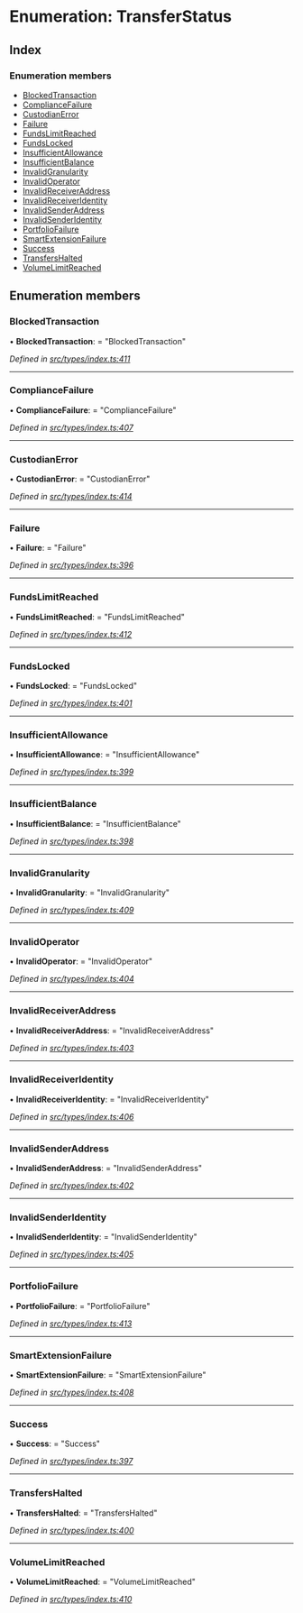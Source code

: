 # Enumeration: TransferStatus

## Index

### Enumeration members

* [BlockedTransaction](transferstatus.md#blockedtransaction)
* [ComplianceFailure](transferstatus.md#compliancefailure)
* [CustodianError](transferstatus.md#custodianerror)
* [Failure](transferstatus.md#failure)
* [FundsLimitReached](transferstatus.md#fundslimitreached)
* [FundsLocked](transferstatus.md#fundslocked)
* [InsufficientAllowance](transferstatus.md#insufficientallowance)
* [InsufficientBalance](transferstatus.md#insufficientbalance)
* [InvalidGranularity](transferstatus.md#invalidgranularity)
* [InvalidOperator](transferstatus.md#invalidoperator)
* [InvalidReceiverAddress](transferstatus.md#invalidreceiveraddress)
* [InvalidReceiverIdentity](transferstatus.md#invalidreceiveridentity)
* [InvalidSenderAddress](transferstatus.md#invalidsenderaddress)
* [InvalidSenderIdentity](transferstatus.md#invalidsenderidentity)
* [PortfolioFailure](transferstatus.md#portfoliofailure)
* [SmartExtensionFailure](transferstatus.md#smartextensionfailure)
* [Success](transferstatus.md#success)
* [TransfersHalted](transferstatus.md#transfershalted)
* [VolumeLimitReached](transferstatus.md#volumelimitreached)

## Enumeration members

###  BlockedTransaction

• **BlockedTransaction**: = "BlockedTransaction"

*Defined in [src/types/index.ts:411](https://github.com/PolymathNetwork/polymesh-sdk/blob/5b409784/src/types/index.ts#L411)*

___

###  ComplianceFailure

• **ComplianceFailure**: = "ComplianceFailure"

*Defined in [src/types/index.ts:407](https://github.com/PolymathNetwork/polymesh-sdk/blob/5b409784/src/types/index.ts#L407)*

___

###  CustodianError

• **CustodianError**: = "CustodianError"

*Defined in [src/types/index.ts:414](https://github.com/PolymathNetwork/polymesh-sdk/blob/5b409784/src/types/index.ts#L414)*

___

###  Failure

• **Failure**: = "Failure"

*Defined in [src/types/index.ts:396](https://github.com/PolymathNetwork/polymesh-sdk/blob/5b409784/src/types/index.ts#L396)*

___

###  FundsLimitReached

• **FundsLimitReached**: = "FundsLimitReached"

*Defined in [src/types/index.ts:412](https://github.com/PolymathNetwork/polymesh-sdk/blob/5b409784/src/types/index.ts#L412)*

___

###  FundsLocked

• **FundsLocked**: = "FundsLocked"

*Defined in [src/types/index.ts:401](https://github.com/PolymathNetwork/polymesh-sdk/blob/5b409784/src/types/index.ts#L401)*

___

###  InsufficientAllowance

• **InsufficientAllowance**: = "InsufficientAllowance"

*Defined in [src/types/index.ts:399](https://github.com/PolymathNetwork/polymesh-sdk/blob/5b409784/src/types/index.ts#L399)*

___

###  InsufficientBalance

• **InsufficientBalance**: = "InsufficientBalance"

*Defined in [src/types/index.ts:398](https://github.com/PolymathNetwork/polymesh-sdk/blob/5b409784/src/types/index.ts#L398)*

___

###  InvalidGranularity

• **InvalidGranularity**: = "InvalidGranularity"

*Defined in [src/types/index.ts:409](https://github.com/PolymathNetwork/polymesh-sdk/blob/5b409784/src/types/index.ts#L409)*

___

###  InvalidOperator

• **InvalidOperator**: = "InvalidOperator"

*Defined in [src/types/index.ts:404](https://github.com/PolymathNetwork/polymesh-sdk/blob/5b409784/src/types/index.ts#L404)*

___

###  InvalidReceiverAddress

• **InvalidReceiverAddress**: = "InvalidReceiverAddress"

*Defined in [src/types/index.ts:403](https://github.com/PolymathNetwork/polymesh-sdk/blob/5b409784/src/types/index.ts#L403)*

___

###  InvalidReceiverIdentity

• **InvalidReceiverIdentity**: = "InvalidReceiverIdentity"

*Defined in [src/types/index.ts:406](https://github.com/PolymathNetwork/polymesh-sdk/blob/5b409784/src/types/index.ts#L406)*

___

###  InvalidSenderAddress

• **InvalidSenderAddress**: = "InvalidSenderAddress"

*Defined in [src/types/index.ts:402](https://github.com/PolymathNetwork/polymesh-sdk/blob/5b409784/src/types/index.ts#L402)*

___

###  InvalidSenderIdentity

• **InvalidSenderIdentity**: = "InvalidSenderIdentity"

*Defined in [src/types/index.ts:405](https://github.com/PolymathNetwork/polymesh-sdk/blob/5b409784/src/types/index.ts#L405)*

___

###  PortfolioFailure

• **PortfolioFailure**: = "PortfolioFailure"

*Defined in [src/types/index.ts:413](https://github.com/PolymathNetwork/polymesh-sdk/blob/5b409784/src/types/index.ts#L413)*

___

###  SmartExtensionFailure

• **SmartExtensionFailure**: = "SmartExtensionFailure"

*Defined in [src/types/index.ts:408](https://github.com/PolymathNetwork/polymesh-sdk/blob/5b409784/src/types/index.ts#L408)*

___

###  Success

• **Success**: = "Success"

*Defined in [src/types/index.ts:397](https://github.com/PolymathNetwork/polymesh-sdk/blob/5b409784/src/types/index.ts#L397)*

___

###  TransfersHalted

• **TransfersHalted**: = "TransfersHalted"

*Defined in [src/types/index.ts:400](https://github.com/PolymathNetwork/polymesh-sdk/blob/5b409784/src/types/index.ts#L400)*

___

###  VolumeLimitReached

• **VolumeLimitReached**: = "VolumeLimitReached"

*Defined in [src/types/index.ts:410](https://github.com/PolymathNetwork/polymesh-sdk/blob/5b409784/src/types/index.ts#L410)*

